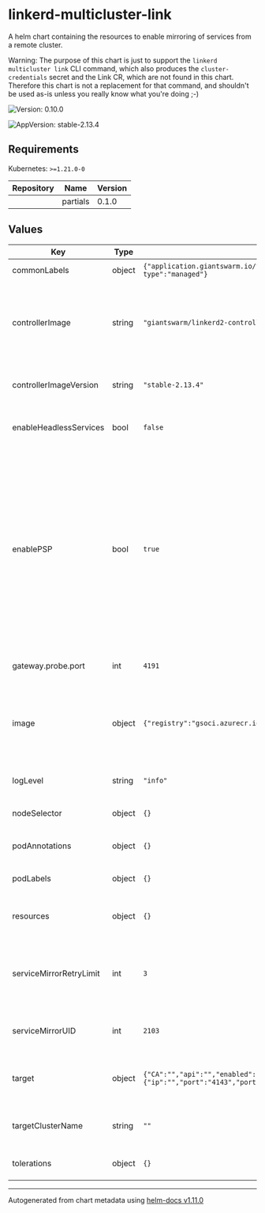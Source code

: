 # linkerd-multicluster-link

A helm chart containing the resources to enable mirroring
of services from a remote cluster.

Warning: The purpose of this chart is just to support the `linkerd
multicluster link` CLI command, which also produces the
`cluster-credentials` secret and the Link CR, which are not found in this
chart. Therefore this chart is not a replacement for that command, and
shouldn't be used as-is unless you really know what you're doing ;-)

![Version: 0.10.0](https://img.shields.io/badge/Version-0.10.0-informational?style=flat-square)

![AppVersion: stable-2.13.4](https://img.shields.io/badge/AppVersion-stable--2.13.4-informational?style=flat-square)

## Requirements

Kubernetes: `>=1.21.0-0`

| Repository | Name | Version |
|------------|------|---------|
|  | partials | 0.1.0 |

## Values

| Key | Type | Default | Description |
|-----|------|---------|-------------|
| commonLabels | object | `{"application.giantswarm.io/team":"cabbage","giantswarm.io/service-type":"managed"}` | Labels to apply to all resources |
| controllerImage | string | `"giantswarm/linkerd2-controller"` | Docker image for the Service mirror component (uses the Linkerd controller image) |
| controllerImageVersion | string | `"stable-2.13.4"` | Tag for the Service Mirror container Docker image |
| enableHeadlessServices | bool | `false` | Toggle support for mirroring headless services |
| enablePSP | bool | `true` | Create RoleBindings to associate ServiceAccount of target cluster Service Mirror to the control plane PSP resource. This requires that `enabledPSP` is set to true on the extension and control plane install. Note PSP has been deprecated since k8s v1.21 |
| gateway.probe.port | int | `4191` | The port used for liveliness probing |
| image | object | `{"registry":"gsoci.azurecr.io"}` | Registry switch Do not overwrite this as it is automatically set based on the installation region |
| logLevel | string | `"info"` | Log level for the Multicluster components |
| nodeSelector | object | `{}` | Node selectors for the Service mirror pod |
| podAnnotations | object | `{}` | Additional annotations to add to all pods |
| podLabels | object | `{}` | Additional labels to add to all pods |
| resources | object | `{}` | Resources for the Service mirror container |
| serviceMirrorRetryLimit | int | `3` | Number of times update from the remote cluster is allowed to be requeued (retried) |
| serviceMirrorUID | int | `2103` | User id under which the Service Mirror shall be ran |
| target | object | `{"CA":"","api":"","enabled":false,"gateway":{"ip":"","port":"4143","portProbe":"4191"},"token":""}` | Settings needed in order to enable the link to watch services |
| targetClusterName | string | `""` | Name of the target cluster that's going to be linked |
| tolerations | object | `{}` | Tolerations for the Service mirror pod |

----------------------------------------------
Autogenerated from chart metadata using [helm-docs v1.11.0](https://github.com/norwoodj/helm-docs/releases/v1.11.0)
